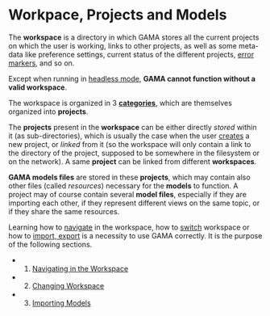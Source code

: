 
# Workpace, Projects and Models



The **workspace** is a directory in which GAMA stores all the current projects on which the user is working, links to other projects, as well as some meta-data like preference settings, current status of the different projects, [error markers](https://github.com/gama-platform/gama/wiki/Content\References\PlatformDocumentation\EditingModels\ValidationOfModels.md), and so on.

Except when running in [headless mode](https://github.com/gama-platform/gama/wiki/Content\References\PlatformDocumentation\InstallationAndLaunching\Headless.md), **GAMA cannot function without a valid workspace**.

The workspace is organized in 3 **[categories](https://github.com/gama-platform/gama/wiki/Content\References\PlatformDocumentation\WorkspaceProjectsAndModels\NavigatingWorkspace.md)**, which are themselves organized into **projects**.

The **projects** present in the **workspace** can be either directly _stored_ within it (as sub-directories), which is usually the case when the user [creates](https://github.com/gama-platform/gama/wiki/Content\References\PlatformDocumentation\EditingModels.md#Creating_a_first_model) a new project, or _linked_ from it (so the workspace will only contain a link to the directory of the project, supposed to be somewhere in the filesystem or on the network). A same **project** can be linked from different **workspaces**.

**GAMA models files** are stored in these **projects**, which may contain also other files (called _resources_) necessary for the **models** to function. A project may of course contain several **model files**, especially if they are importing each other, if they represent different views on the same topic, or if they share the same resources.

Learning how to [navigate](https://github.com/gama-platform/gama/wiki/Content\References\PlatformDocumentation\WorkspaceProjectsAndModels\NavigatingWorkspace.md) in the workspace, how to [switch](https://github.com/gama-platform/gama/wiki/Content\References\PlatformDocumentation\WorkspaceProjectsAndModels\ChangingWorkspace.md) workspace or how to [import, export](https://github.com/gama-platform/gama/wiki/Content\References\PlatformDocumentation\WorkspaceProjectsAndModels\ImportingModels.md) is a necessity to use GAMA correctly. It is the purpose of the following sections.

* 1. [Navigating in the Workspace](https://github.com/gama-platform/gama/wiki/Content\References\PlatformDocumentation\WorkspaceProjectsAndModels\NavigatingWorkspace.md)
* 2. [Changing Workspace](https://github.com/gama-platform/gama/wiki/Content\References\PlatformDocumentation\WorkspaceProjectsAndModels\ChangingWorkspace.md)
* 3. [Importing Models](https://github.com/gama-platform/gama/wiki/Content\References\PlatformDocumentation\WorkspaceProjectsAndModels\ImportingModels.md)
